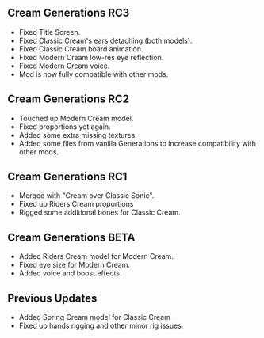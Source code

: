 ## Cream Generations RC3

-	Fixed Title Screen.
-	Fixed Classic Cream's ears detaching (both models).
-	Fixed Classic Cream board animation.
-	Fixed Modern Cream low-res eye reflection.
-	Fixed Modern Cream voice.
-	Mod is now fully compatible with other mods.

## Cream Generations RC2

-	Touched up Modern Cream model.
-	Fixed proportions yet again.
-	Added some extra missing textures.
-	Added some files from vanilla Generations to increase compatibility with other mods.

## Cream Generations RC1

-	Merged with "Cream over Classic Sonic".
-	Fixed up Riders Cream proportions
-	Rigged some additional bones for Classic Cream.

## Cream Generations BETA

-	Added Riders Cream model for Modern Cream.
-	Fixed eye size for Modern Cream.
-	Added voice and boost effects.

## Previous Updates

-	Added Spring Cream model for Classic Cream
-	Fixed up hands rigging and other minor rig issues.